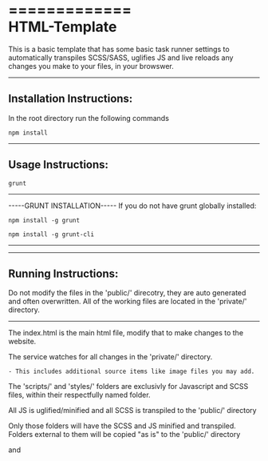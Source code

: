 =============  
HTML-Template
=============

This is a basic template that has some basic task runner settings to automatically transpiles SCSS/SASS, uglifies JS and live reloads any changes you make to your files, in your browswer.

--------------------------
Installation Instructions:
--------------------------

In the root directory run the following commands
```
npm install
```

-------------------
Usage Instructions:
-------------------
```
grunt
```

----------------------------
-----GRUNT INSTALLATION-----
If you do not have grunt globally installed:

```
npm install -g grunt
```
```
npm install -g grunt-cli
```
----------------------------

---------------------
Running Instructions:
---------------------

Do not modify the files in the 'public/' direcotry, they are auto generated and often overwritten.
All of the working files are located in the 'private/' directory.

--------


The index.html is the main html file, modify that to make changes to the website.

The service watches for all changes in the 'private/' directory.
	
    - This includes additional source items like image files you may add.

The 'scripts/' and 'styles/' folders are exclusivly for Javascript and SCSS files, within their respectfully named folder. 

All JS is uglified/minified and all SCSS is transpiled to the 'public/' directory   

Only those folders will have the SCSS and JS minified and transpiled. Folders external to them will be copied "as is" to the 'public/' directory

<link> and <script> imports are 1:1, anything you import on one end will be reflected identically on the other. In other words, the files are not combined. 

Any aditional tasks can be added to this, this just serves as a basic well rounded scaffold for a new project


Note: to have access to the SASS/TS error log, you will need to run two console windows, one running "grunt watch" and the other running "grunt browserSync" 

==========

ToDo > Setup Babble for ES6 JS compilation
